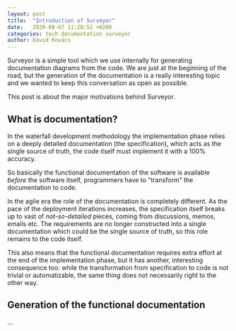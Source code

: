 ```yaml
---
layout: post
title:  "Introduction of Surveyor"
date:   2020-08-07 11:28:52 +0200
categories: tech documentation surveyor
author: Dávid Kovács
---
```


Surveyor is a simple tool which we use internally for generating documentation diagrams from the code. We are just at the beginning of the road, but the generation of the documentation is a really interesting topic and we wanted to keep this conversation as open as possible.

This post is about the major motivations behind Surveyor.

## What is documentation?

In the waterfall development methodology the implementation phase relies on a deeply detailed documentation (the specification), which acts as the single source of truth, the code itself must implement it with a 100% accuracy.

So basically the functional documentation of the software is available *before* the software itself, programmers have to "transform" the documentation to code.

In the agile era the role of the documentation is completely different. As the pace of the deployment iterations increases, the specification itself breaks up to vast of *not-so-detailed* pieces, coming from discussions, memos, emails etc. The requirements are no longer constructed into a single documentation which could be the single source of truth, so this role remains to the code itself.

This also means that the functional documentation requires extra effort at the end of the implementation phase, but it has another, interesting consequence too: while the transformation from specification to code is not trivial or automatizable, the same thing does not necessarily right to the other way.

## Generation of the functional documentation

...
